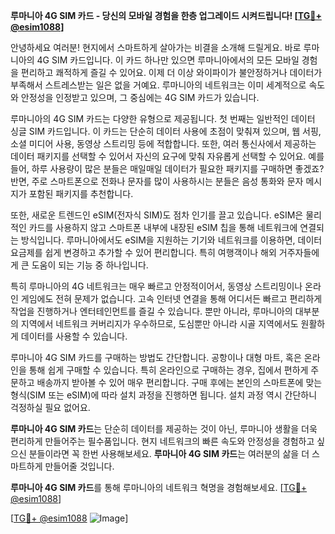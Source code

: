 **루마니아 4G SIM 카드 - 당신의 모바일 경험을 한층 업그레이드 시켜드립니다! [[TG💪+ @esim1088](https://t.me/s/esim1088)]**

안녕하세요 여러분! 현지에서 스마트하게 살아가는 비결을 소개해 드릴게요. 바로 루마니아의 4G SIM 카드입니다. 이 카드 하나만 있으면 루마니아에서의 모든 모바일 경험을 편리하고 쾌적하게 즐길 수 있어요. 이제 더 이상 와이파이가 불안정하거나 데이터가 부족해서 스트레스받는 일은 없을 거예요. 루마니아의 네트워크는 이미 세계적으로 속도와 안정성을 인정받고 있으며, 그 중심에는 4G SIM 카드가 있습니다.

루마니아의 4G SIM 카드는 다양한 유형으로 제공됩니다. 첫 번째는 일반적인 데이터 싱글 SIM 카드입니다. 이 카드는 단순히 데이터 사용에 초점이 맞춰져 있으며, 웹 서핑, 소셜 미디어 사용, 동영상 스트리밍 등에 적합합니다. 또한, 여러 통신사에서 제공하는 데이터 패키지를 선택할 수 있어서 자신의 요구에 맞춰 자유롭게 선택할 수 있어요. 예를 들어, 하루 사용량이 많은 분들은 매일매일 데이터가 필요한 패키지를 구매하면 좋겠죠? 반면, 주로 스마트폰으로 전화나 문자를 많이 사용하시는 분들은 음성 통화와 문자 메시지가 포함된 패키지를 추천합니다.

또한, 새로운 트렌드인 eSIM(전자식 SIM)도 점차 인기를 끌고 있습니다. eSIM은 물리적인 카드를 사용하지 않고 스마트폰 내부에 내장된 eSIM 칩을 통해 네트워크에 연결되는 방식입니다. 루마니아에서도 eSIM을 지원하는 기기와 네트워크를 이용하면, 데이터 요금제를 쉽게 변경하고 추가할 수 있어 편리합니다. 특히 여행객이나 해외 거주자들에게 큰 도움이 되는 기능 중 하나입니다.

특히 루마니아의 4G 네트워크는 매우 빠르고 안정적이어서, 동영상 스트리밍이나 온라인 게임에도 전혀 문제가 없습니다. 고속 인터넷 연결을 통해 어디서든 빠르고 편리하게 작업을 진행하거나 엔터테인먼트를 즐길 수 있습니다. 뿐만 아니라, 루마니아의 대부분의 지역에서 네트워크 커버리지가 우수하므로, 도심뿐만 아니라 시골 지역에서도 원활하게 데이터를 사용할 수 있습니다.

루마니아 4G SIM 카드를 구매하는 방법도 간단합니다. 공항이나 대형 마트, 혹은 온라인을 통해 쉽게 구매할 수 있습니다. 특히 온라인으로 구매하는 경우, 집에서 편하게 주문하고 배송까지 받아볼 수 있어 매우 편리합니다. 구매 후에는 본인의 스마트폰에 맞는 형식(SIM 또는 eSIM)에 따라 설치 과정을 진행하면 됩니다. 설치 과정 역시 간단하니 걱정하실 필요 없어요.

**루마니아 4G SIM 카드**는 단순히 데이터를 제공하는 것이 아닌, 루마니아 생활을 더욱 편리하게 만들어주는 필수품입니다. 현지 네트워크의 빠른 속도와 안정성을 경험하고 싶으신 분들이라면 꼭 한번 사용해보세요. **루마니아 4G SIM 카드**는 여러분의 삶을 더 스마트하게 만들어줄 것입니다.

**루마니아 4G SIM 카드**를 통해 루마니아의 네트워크 혁명을 경험해보세요. [[TG💪+ @esim1088](https://t.me/s/esim1088)]

[[TG💪+ @esim1088](https://t.me/s/esim1088) ![Image](https://i.postimg.cc/Y0z9fWf4/image.png)]
